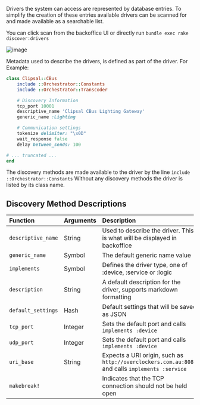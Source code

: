 Drivers the system can access are represented by database entries. To simplify the creation of these entries available drivers can be scanned for and made available as a searchable list.

You can click scan from the backoffice UI or directly run `bundle exec rake discover:drivers`

![image](https://cloud.githubusercontent.com/assets/368013/15009704/5d76706e-122b-11e6-8f8d-16fa3d39c85c.png)

Metadata used to describe the drivers, is defined as part of the driver. For Example:

```ruby
class Clipsal::CBus
    include ::Orchestrator::Constants
    include ::Orchestrator::Transcoder

    # Discovery Information
    tcp_port 10001
    descriptive_name 'Clipsal CBus Lighting Gateway'
    generic_name :Lighting

    # Communication settings
    tokenize delimiter: "\x0D"
    wait_response false
    delay between_sends: 100

# ... truncated ...
end
```

The discovery methods are made available to the driver by the line `include ::Orchestrator::Constants`
Without any discovery methods the driver is listed by its class name.

## Discovery Method Descriptions

| Function | Arguments | Description |
| :---         |     :---     |          :--- |
| `descriptive_name` | String | Used to describe the driver. This is what will be displayed in backoffice |
| `generic_name` | Symbol | The default generic name value |
| `implements` | Symbol | Defines the driver type, one of :device, :service or :logic |
| `description` | String | A default description for the driver, supports markdown formatting |
| `default_settings` | Hash | Default settings that will be saved as JSON |
| `tcp_port` | Integer | Sets the default port and calls `implements :device` |
| `udp_port` | Integer | Sets the default port and calls `implements :device` |
| `uri_base` | String | Expects a URI origin, such as `http://overclockers.com.au:8080` and calls `implements :service` |
| `makebreak!` | | Indicates that the TCP connection should not be held open |
